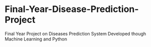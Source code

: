 # Final-Year-Disease-Prediction-Project
Final Year Project on Diseases Prediction System Developed though Machine Learning and Python
